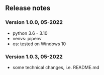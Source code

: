 
## Release notes
### Version 1.0.0, 05-2022
- python 3.6 - 3.10
- venvs: pipenv
- os: tested on Windows 10

### Version 1.0.3, 05-2022
- some technical changes, i.e. README.md